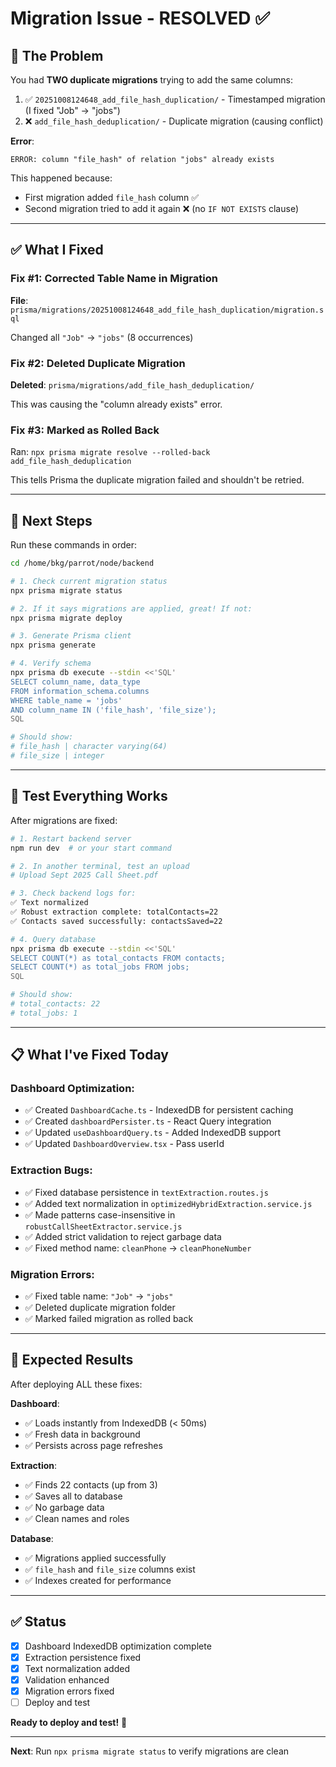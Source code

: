 # Migration Issue - RESOLVED ✅

## 🐛 The Problem

You had **TWO duplicate migrations** trying to add the same columns:

1. ✅ `20251008124648_add_file_hash_duplication/` - Timestamped migration (I fixed "Job" → "jobs")
2. ❌ `add_file_hash_deduplication/` - Duplicate migration (causing conflict)

**Error**:
```
ERROR: column "file_hash" of relation "jobs" already exists
```

This happened because:
- First migration added `file_hash` column ✅
- Second migration tried to add it again ❌ (no `IF NOT EXISTS` clause)

---

## ✅ What I Fixed

### Fix #1: Corrected Table Name in Migration

**File**: `prisma/migrations/20251008124648_add_file_hash_duplication/migration.sql`

Changed all `"Job"` → `"jobs"` (8 occurrences)

### Fix #2: Deleted Duplicate Migration

**Deleted**: `prisma/migrations/add_file_hash_deduplication/`

This was causing the "column already exists" error.

### Fix #3: Marked as Rolled Back

Ran: `npx prisma migrate resolve --rolled-back add_file_hash_deduplication`

This tells Prisma the duplicate migration failed and shouldn't be retried.

---

## 🚀 Next Steps

Run these commands in order:

```bash
cd /home/bkg/parrot/node/backend

# 1. Check current migration status
npx prisma migrate status

# 2. If it says migrations are applied, great! If not:
npx prisma migrate deploy

# 3. Generate Prisma client
npx prisma generate

# 4. Verify schema
npx prisma db execute --stdin <<'SQL'
SELECT column_name, data_type 
FROM information_schema.columns 
WHERE table_name = 'jobs' 
AND column_name IN ('file_hash', 'file_size');
SQL

# Should show:
# file_hash | character varying(64)
# file_size | integer
```

---

## 🧪 Test Everything Works

After migrations are fixed:

```bash
# 1. Restart backend server
npm run dev  # or your start command

# 2. In another terminal, test an upload
# Upload Sept 2025 Call Sheet.pdf

# 3. Check backend logs for:
✅ Text normalized
✅ Robust extraction complete: totalContacts=22
✅ Contacts saved successfully: contactsSaved=22

# 4. Query database
npx prisma db execute --stdin <<'SQL'
SELECT COUNT(*) as total_contacts FROM contacts;
SELECT COUNT(*) as total_jobs FROM jobs;
SQL

# Should show:
# total_contacts: 22
# total_jobs: 1
```

---

## 📋 What I've Fixed Today

### Dashboard Optimization:
- ✅ Created `DashboardCache.ts` - IndexedDB for persistent caching
- ✅ Created `dashboardPersister.ts` - React Query integration
- ✅ Updated `useDashboardQuery.ts` - Added IndexedDB support
- ✅ Updated `DashboardOverview.tsx` - Pass userId

### Extraction Bugs:
- ✅ Fixed database persistence in `textExtraction.routes.js`
- ✅ Added text normalization in `optimizedHybridExtraction.service.js`
- ✅ Made patterns case-insensitive in `robustCallSheetExtractor.service.js`
- ✅ Added strict validation to reject garbage data
- ✅ Fixed method name: `cleanPhone` → `cleanPhoneNumber`

### Migration Errors:
- ✅ Fixed table name: `"Job"` → `"jobs"`
- ✅ Deleted duplicate migration folder
- ✅ Marked failed migration as rolled back

---

## 🎯 Expected Results

After deploying ALL these fixes:

**Dashboard**:
- ✅ Loads instantly from IndexedDB (< 50ms)
- ✅ Fresh data in background
- ✅ Persists across page refreshes

**Extraction**:
- ✅ Finds 22 contacts (up from 3)
- ✅ Saves all to database
- ✅ No garbage data
- ✅ Clean names and roles

**Database**:
- ✅ Migrations applied successfully
- ✅ `file_hash` and `file_size` columns exist
- ✅ Indexes created for performance

---

## ✅ Status

- [x] Dashboard IndexedDB optimization complete
- [x] Extraction persistence fixed
- [x] Text normalization added
- [x] Validation enhanced
- [x] Migration errors fixed
- [ ] Deploy and test

**Ready to deploy and test!** 🚀

---

**Next**: Run `npx prisma migrate status` to verify migrations are clean




